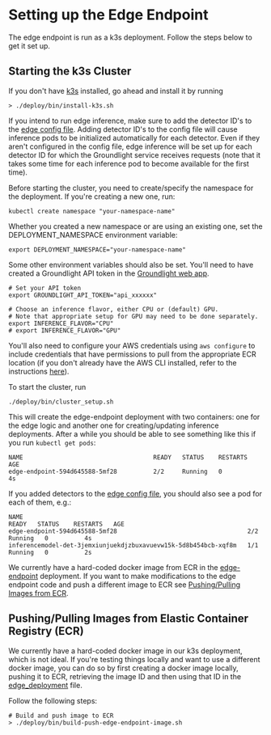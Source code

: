 
# Setting up the Edge Endpoint

The edge endpoint is run as a k3s deployment. Follow the steps below to get it set up.

## Starting the k3s Cluster

If you don't have [k3s](https://docs.k3s.io/) installed, go ahead and install it by running

```shell
> ./deploy/bin/install-k3s.sh
```


If you intend to run edge inference, make sure to add the detector ID's to the
[edge config file](../configs/edge-config.yaml). Adding detector ID's to the config file will cause
inference pods to be initialized automatically for each detector. Even if they aren't configured in the config file,
edge inference will be set up for each detector ID for which the Groundlight service receives requests (note that it
takes some time for each inference pod to become available for the first time).

Before starting the cluster, you need to create/specify the namespace for the deployment. If you're creating a new one, run:

```
kubectl create namespace "your-namespace-name"
```

Whether you created a new namespace or are using an existing one, set the DEPLOYMENT_NAMESPACE environment variable:
```
export DEPLOYMENT_NAMESPACE="your-namespace-name"
```

Some other environment variables should also be set. You'll need to have created
a Groundlight API token in the [Groundlight web app](https://app.groundlight.ai/reef/my-account/api-tokens).
```
# Set your API token
export GROUNDLIGHT_API_TOKEN="api_xxxxxx"

# Choose an inference flavor, either CPU or (default) GPU.
# Note that appropriate setup for GPU may need to be done separately.
export INFERENCE_FLAVOR="CPU"
# export INFERENCE_FLAVOR="GPU"
```

You'll also need to configure your AWS credentials using `aws configure` to include credentials that have permissions to pull from the appropriate ECR location (if you don't already have the AWS CLI installed, refer to the instructions [here](https://docs.aws.amazon.com/cli/latest/userguide/getting-started-install.html)).

To start the cluster, run
```shell
./deploy/bin/cluster_setup.sh
```

This will create the edge-endpoint deployment with two containers: one for the edge logic and another one for creating/updating inference
deployments. After a while you should be able to see something like this if you run `kubectl get pods`:

```
NAME                                    READY   STATUS    RESTARTS   AGE
edge-endpoint-594d645588-5mf28          2/2     Running   0          4s
```

If you added detectors to the [edge config file](../configs/edge-config.yaml), you should also see a pod for each of them, e.g.:

```
NAME                                                              READY   STATUS    RESTARTS   AGE
edge-endpoint-594d645588-5mf28                                    2/2     Running   0          4s
inferencemodel-det-3jemxiunjuekdjzbuxavuevw15k-5d8b454bcb-xqf8m   1/1     Running   0          2s
```


We currently have a hard-coded docker image from ECR in the [edge-endpoint](/edge-endpoint/deploy/k3s/edge_deployment.yaml)
deployment. If you want to make modifications to the edge endpoint code and push a different
image to ECR see [Pushing/Pulling Images from ECR](#pushingpulling-images-from-elastic-container-registry-ecr).


## Pushing/Pulling Images from Elastic Container Registry (ECR)

We currently have a hard-coded docker image in our k3s deployment, which is not ideal.
If you're testing things locally and want to use a different docker image, you can do so
by first creating a docker image locally, pushing it to ECR, retrieving the image ID and
then using that ID in the [edge_deployment](k3s/edge_deployment/edge_deployment.yaml) file.

Follow the following steps:

```shell
# Build and push image to ECR
> ./deploy/bin/build-push-edge-endpoint-image.sh
```
